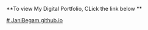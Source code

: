 **To view My Digital Portfolio, CLick the link below 
**

[# JaniBegam.github.io](https://jani26.github.io/JaniBegam.github.io/)
